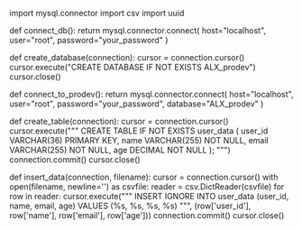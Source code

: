 import mysql.connector
import csv
import uuid

def connect_db():
    return mysql.connector.connect(
        host="localhost", user="root", password="your_password"
    )

def create_database(connection):
    cursor = connection.cursor()
    cursor.execute("CREATE DATABASE IF NOT EXISTS ALX_prodev")
    cursor.close()

def connect_to_prodev():
    return mysql.connector.connect(
        host="localhost", user="root", password="your_password", database="ALX_prodev"
    )

def create_table(connection):
    cursor = connection.cursor()
    cursor.execute("""
        CREATE TABLE IF NOT EXISTS user_data (
            user_id VARCHAR(36) PRIMARY KEY,
            name VARCHAR(255) NOT NULL,
            email VARCHAR(255) NOT NULL,
            age DECIMAL NOT NULL
        );
    """)
    connection.commit()
    cursor.close()

def insert_data(connection, filename):
    cursor = connection.cursor()
    with open(filename, newline='') as csvfile:
        reader = csv.DictReader(csvfile)
        for row in reader:
            cursor.execute("""
                INSERT IGNORE INTO user_data (user_id, name, email, age)
                VALUES (%s, %s, %s, %s)
            """, (row['user_id'], row['name'], row['email'], row['age']))
    connection.commit()
    cursor.close()
